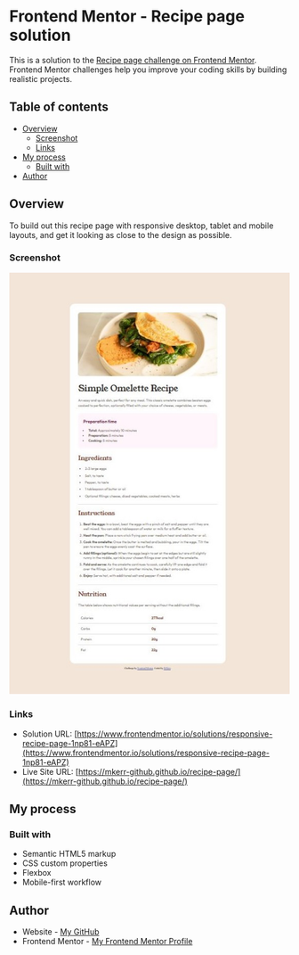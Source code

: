 # Frontend Mentor - Recipe page solution

This is a solution to the [Recipe page challenge on Frontend Mentor](https://www.frontendmentor.io/challenges/recipe-page-KiTsR8QQKm). Frontend Mentor challenges help you improve your coding skills by building realistic projects. 

## Table of contents

- [Overview](#overview)
  - [Screenshot](#screenshot)
  - [Links](#links)
- [My process](#my-process)
  - [Built with](#built-with)
- [Author](#author)


## Overview

To build out this recipe page with responsive desktop, tablet and mobile layouts, and get it looking as close to the design as possible.

### Screenshot

![](./screenshot.jpg)

### Links

- Solution URL: [https://www.frontendmentor.io/solutions/responsive-recipe-page-1np81-eAPZ](https://www.frontendmentor.io/solutions/responsive-recipe-page-1np81-eAPZ)
- Live Site URL: [https://mkerr-github.github.io/recipe-page/](https://mkerr-github.github.io/recipe-page/)

## My process

### Built with

- Semantic HTML5 markup
- CSS custom properties
- Flexbox
- Mobile-first workflow

## Author

- Website - [My GitHub](https://https://github.com/mkerr-github)
- Frontend Mentor - [My Frontend Mentor Profile](https://www.frontendmentor.io/profile/mkerr-github)

